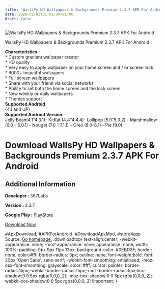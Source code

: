 ```yaml
---
title: 'WallsPy HD Wallpapers & Backgrounds Premium 2.3.7 APK For Android'
date: 2020-02-03T01:42:00+01:00
draft: false
---
```


![WallsPy HD Wallpapers & Backgrounds Premium 2.3.7 APK For Android](https://i2.wp.com/apkhome.net/wp-content/uploads/2020/02/WallsPy-HD-Wallpapers-Backgrounds-Premium-2.3.7.png "WallsPy HD Wallpapers & Backgrounds Premium 2.3.7 APK For Android")

  

WallsPy HD Wallpapers & Backgrounds Premium 2.3.7 APK For Android

**Characteristics:**  
\* Custom gradient wallpaper creator  
\* HD quality  
\* Very easy to apply wallpaper on your home screen and / or screen lock  
\* 6000+ beautiful wallpapers  
\* Full screen wallpapers  
\* Share with your friend via social networks  
\* Ability to set both the home screen and the lock screen  
\* New weekly or daily wallpapers  
\* Themes support  
**Supported Android**  
{4.1 and UP}  
**Supported Android Version**:-  
Jelly Bean(4.1"4.3.1)- KitKat (4.4"4.4.4)- Lollipop (5.0"5.0.2) - Marshmallow (6.0 - 6.0.1) - Nougat (7.0 " 7.1.1) - Oreo (8.0-8.1) - Pie (9.0)

Download WallsPy HD Wallpapers & Backgrounds Premium 2.3.7 APK For Android
==========================================================================

Additional Information
----------------------

**Developer :** 367Labs

**Version :** 2.3.7

**Google Play :** [PlayStore](https://play.google.com/store/apps/details?id=com.harry.wallpie&hl=en)

  

[Download Now](https://store4app.co/post/wallspy-hd-wallpapers-amp-backgrounds-premium-2-3-7-apk-for-android_1580664977)

  
#ApkDownload, #APKForAndroid, #DownloadApkMod, #store4app  
Source: [Go homepage.](https://store4app.co/post/wallspy-hd-wallpapers-amp-backgrounds-premium-2-3-7-apk-for-android_1580664977) .downloadtop{ text-align:center; -webkit-appearance: none; -moz-appearance: none; appearance: none; width: 100%; padding: 9px 9px 11px 13px; background-color: #0EBD3F; border: none; color:#fff; border-radius: 3px; outline: none; font-weight;bold; font: 20px 'Open Sans', sans-serif; -webkit-font-smoothing: antialiased; -moz-osx-font-smoothing: grayscale; color: #fff; cursor: pointer; border-radius:15px;-webkit-border-radius:15px;-moz-border-radius:5px;box-shadow:0 0 5px rgba(0,0,0,.2);-moz-box-shadow:0 0 5px rgba(0,0,0,.2);-webkit-box-shadow:0 0 5px rgba(0,0,0,.2) !important; }